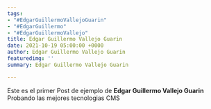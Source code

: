 ```yaml
---
tags:
- "#EdgarGuillermoVallejoGuarin"
- "#EdgarGuillermo"
- "#EdgarGuillermoVallejo"
title: Edgar Guillermo Vallejo Guarin
date: 2021-10-19 05:00:00 +0000
author: Edgar Guillermo Vallejo Guarin
featuredimg: ''
summary: Edgar Guillermo Vallejo Guarin

---
```

Este es el primer Post de ejemplo de **Edgar Guillermo Vallejo Guarin** Probando las mejores tecnologias CMS
